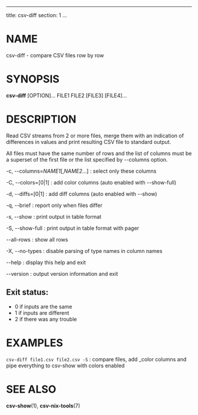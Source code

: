 <!--
SPDX-License-Identifier: BSD-3-Clause
Copyright 2020-2023, Marcin Ślusarz <marcin.slusarz@gmail.com>
-->

---
title: csv-diff
section: 1
...

# NAME #

csv-diff - compare CSV files row by row

# SYNOPSIS #

**csv-diff** [OPTION]... FILE1 FILE2 [FILE3] [FILE4]...

# DESCRIPTION #

Read CSV streams from 2 or more files, merge them with an indication of
differences in values and print resulting CSV file to standard output.

All files must have the same number of rows and the list of columns must be
a superset of the first file or the list specified by \--columns option.

-c, \--columns=*NAME1*[,*NAME2*...]
:   select only these columns

-C, \--colors=[0|1]
:   add color columns (auto enabled with \--show-full)

-d, \--diffs=[0|1]
:   add diff columns (auto enabled with \--show)

-q, \--brief
:   report only when files differ

-s, \--show
:   print output in table format

-S, \--show-full
:   print output in table format with pager

\--all-rows
:   show all rows

-X, \--no-types
:   disable parsing of type names in column names

\--help
:   display this help and exit

\--version
:   output version information and exit

## Exit status: ##

 - 0 if inputs are the same
 - 1 if inputs are different
 - 2 if there was any trouble

# EXAMPLES #

`csv-diff file1.csv file2.csv -S`
:   compare files, add _color columns and pipe everything to csv-show with colors enabled

# SEE ALSO #

**csv-show**(1), **csv-nix-tools**(7)

